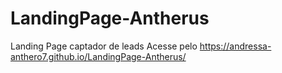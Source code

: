 # LandingPage-Antherus
Landing Page captador de leads
Acesse  pelo https://andressa-anthero7.github.io/LandingPage-Antherus/

